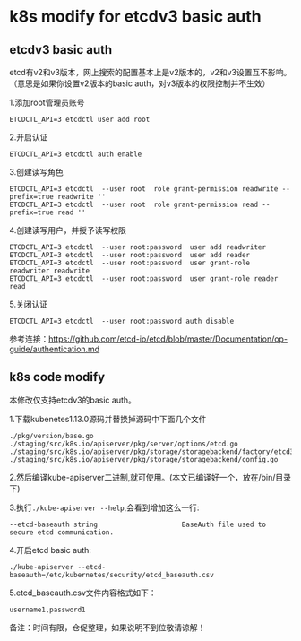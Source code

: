 # k8s modify for etcdv3 basic auth

## etcdv3 basic auth
etcd有v2和v3版本，网上搜索的配置基本上是v2版本的，v2和v3设置互不影响。（意思是如果你设置v2版本的basic auth，对v3版本的权限控制并不生效） 

1.添加root管理员账号<br>

  ```
  ETCDCTL_API=3 etcdctl user add root
  ```

2.开启认证<br>

  ```
  ETCDCTL_API=3 etcdctl auth enable
  ```

3.创建读写角色<br>
  
  ```
  ETCDCTL_API=3 etcdctl  --user root  role grant-permission readwrite --prefix=true readwrite ''
  ETCDCTL_API=3 etcdctl  --user root  role grant-permission read --prefix=true read ''
  ```

4.创建读写用户，并授予读写权限<br>

  ```
  ETCDCTL_API=3 etcdctl  --user root:password  user add readwriter
  ETCDCTL_API=3 etcdctl  --user root:password  user add reader
  ETCDCTL_API=3 etcdctl  --user root:password  user grant-role readwriter readwrite
  ETCDCTL_API=3 etcdctl  --user root:password  user grant-role reader read
  ```
  
5.关闭认证<br>
  
  ```
  ETCDCTL_API=3 etcdctl  --user root:password auth disable
  ```
  
参考连接：https://github.com/etcd-io/etcd/blob/master/Documentation/op-guide/authentication.md

## k8s code modify
本修改仅支持etcdv3的basic auth。 

1.下载kubenetes1.13.0源码并替换掉源码中下面几个文件<br>

```
./pkg/version/base.go
./staging/src/k8s.io/apiserver/pkg/server/options/etcd.go
./staging/src/k8s.io/apiserver/pkg/storage/storagebackend/factory/etcd3.go
./staging/src/k8s.io/apiserver/pkg/storage/storagebackend/config.go
```

2.然后编译kube-apiserver二进制,就可使用。(本文已编译好一个，放在/bin/目录下)<br>

3.执行`./kube-apiserver --help`,会看到增加这么一行:<br>

`--etcd-baseauth string                     BaseAuth file used to secure etcd communication.`

4.开启etcd basic auth:<br>

`./kube-apiserver --etcd-baseauth=/etc/kubernetes/security/etcd_baseauth.csv`

5.etcd_baseauth.csv文件内容格式如下：<br>

`username1,password1`

备注：时间有限，仓促整理，如果说明不到位敬请谅解！
